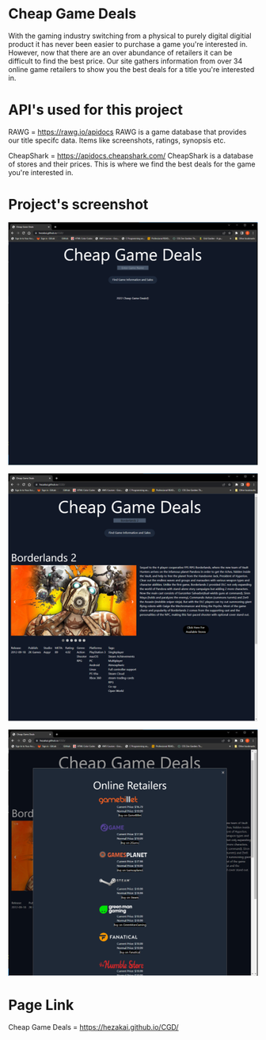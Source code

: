 # Cheap Game Deals

With the gaming industry switching from a physical to purely digital digitial product it has never been easier to purchase a game you're interested in.  However, now that there are an over abundance of retailers it can be difficult to find the best price.  Our site gathers information from over 34 online game retailers to show you the best deals for a title you're interested in.  

# API's used for this project

RAWG = https://rawg.io/apidocs
RAWG is a game database that provides our title specifc data.  Items like screenshots, ratings, synopsis etc. 

CheapShark = https://apidocs.cheapshark.com/
CheapShark is a database of stores and their prices.  This is where we find the best deals for the game you're interested in.

# Project's screenshot

![Landing Page](./assets/imgs/CGDlandingpage.png)

![Search Results](./assets/imgs/CGDresultspage.png)

![Store Modal](./assets/imgs/CGDstoremodal.png)

# Page Link
Cheap Game Deals = https://hezakai.github.io/CGD/
